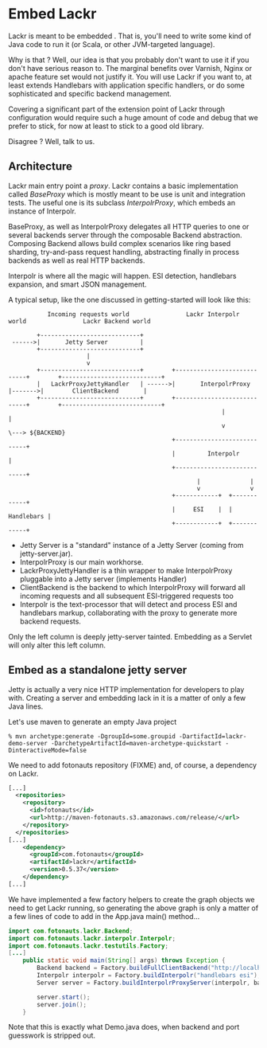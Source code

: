 Embed Lackr
===========

Lackr is meant to be embedded . That is, you'll need to write some kind of Java code to run it (or Scala, or other
JVM-targeted language).

Why is that ? Well, our idea is that you probably don't want to use it if you don't have serious reason to. The
marginal benefits over Varnish, Nginx or apache feature set would not justify it. You will use Lackr if you want to,
at least extends Handlebars with application specific handlers, or do some sophisticated and specific backend
management.

Covering a significant part of the extension point of Lackr through configuration would require such a huge amount of
code and debug that we prefer to stick, for now at least to stick to a good old library.

Disagree ? Well, talk to us.

Architecture
------------

Lackr main entry point a _proxy_. Lackr contains a basic implementation called _BaseProxy_ which is mostly meant to be
use is unit and integration tests. The useful one is its subclass _InterpolrProxy_, which embeds an instance of
Interpolr.

BaseProxy, as well as InterpolrProxy delegates all HTTP queries to one or several backends server through the
composable Backend abstraction. Composing Backend allows build complex scenarios like ring based sharding,
try-and-pass request handling, abstracting finally in process backends as well as real HTTP backends.

Interpolr is where all the magic will happen. ESI detection, handlebars expansion, and smart JSON management.

A typical setup, like the one discussed in getting-started will look like this:

```
           Incoming requests world                Lackr Interpolr world                Lackr Backend world

        +----------------------------+
 ------>|       Jetty Server         |
        +----------------------------+
                      |
                      v
        +----------------------------+        +----------------------------+        +----------------------------+
        |   LackrProxyJettyHandler   | ------>|       InterpolrProxy       |------->|        ClientBackend       |
        +----------------------------+        +----------------------------+        +----------------------------+
                                                            |                                      |
                                                            v                                      \---> ${BACKEND}
                                              +----------------------------+
                                              |         Interpolr          |
                                              +----------------------------+
                                                     |              |
                                                     v              v
                                              +------------+  +------------+
                                              |     ESI    |  | Handlebars |
                                              +------------+  +------------+

```

- Jetty Server is a "standard" instance of a Jetty Server (coming from jetty-server.jar).
- InterpolrProxy is our main workhorse.
- LackrProxyJettyHandler is a thin wrapper to make InterpolrProxy pluggable into a Jetty server (implements Handler)
- ClientBackend is the backend to which InterpolrProxy will forward all incoming requests and all subsequent ESI-triggered requests too
- Interpolr is the text-processor that will detect and process ESI and handlebars markup, collaborating with the proxy to generate more backend requests.

Only the left column is deeply jetty-server tainted. Embedding as a Servlet will only alter this left column.


Embed as a standalone jetty server
----------------------------------

Jetty is actually a very nice HTTP implementation for developers to play with. Creating a server and embedding lack
in it is a matter of only a few Java lines.

Let's use maven to generate an empty Java project

```
% mvn archetype:generate -DgroupId=some.groupid -DartifactId=lackr-demo-server -DarchetypeArtifactId=maven-archetype-quickstart -DinteractiveMode=false
```

We need to add fotonauts repository (FIXME) and, of course, a dependency on Lackr.

```xml
[...]
  <repositories>
    <repository>
      <id>fotonauts</id>
      <url>http://maven-fotonauts.s3.amazonaws.com/release/</url>
    </repository>
  </repositories>
[...]
    <dependency>
      <groupId>com.fotonauts</groupId>
      <artifactId>lackr</artifactId>
      <version>0.5.37</version>
    </dependency>
[...]
```

We have implemented a few factory helpers to create the graph objects we need to get Lackr running, so generating the
above graph is only a matter of a few lines of code to add in the App.java main() method...

```java
import com.fotonauts.lackr.Backend;
import com.fotonauts.lackr.interpolr.Interpolr;
import com.fotonauts.lackr.testutils.Factory;
[...]
    public static void main(String[] args) throws Exception {
        Backend backend = Factory.buildFullClientBackend("http://localhost/~kali/lackr-examples/", null);
        Interpolr interpolr = Factory.buildInterpolr("handlebars esi");
        Server server = Factory.buildInterpolrProxyServer(interpolr, backend, 8000);

        server.start();
        server.join();
    }
```

Note that this is exactly what Demo.java does, when backend and port guesswork is stripped out.
